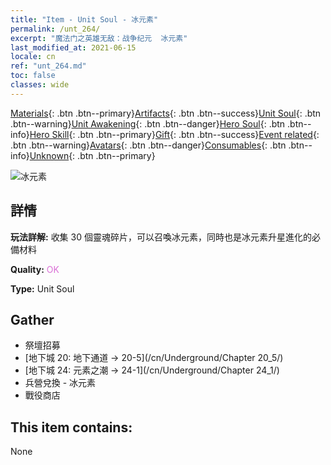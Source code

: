 ```yaml
---
title: "Item - Unit Soul - 冰元素"
permalink: /unt_264/
excerpt: "魔法门之英雄无敌：战争纪元  冰元素"
last_modified_at: 2021-06-15
locale: cn
ref: "unt_264.md"
toc: false
classes: wide
---
```

 [Materials](/ItemsCN/){: .btn .btn--primary}[Artifacts](/ItemsCN/Artifacts/){: .btn .btn--success}[Unit Soul](/ItemsCN/UnitSoul/){: .btn .btn--warning}[Unit Awakening](/ItemsCN/UnitAwakening/){: .btn .btn--danger}[Hero Soul](/ItemsCN/HeroSoul/){: .btn .btn--info}[Hero Skill](/ItemsCN/HeroSkill/){: .btn .btn--primary}[Gift](/ItemsCN/Gift/){: .btn .btn--success}[Event related](/ItemsCN/Events/){: .btn .btn--warning}[Avatars](/ItemsCN/Avatars/){: .btn .btn--danger}[Consumables](/ItemsCN/Consumables/){: .btn .btn--info}[Unknown](/ItemsCN/Unknown/){: .btn .btn--primary}

 ![冰元素](/images/u/ti_bingyuansu2.jpg)

## 詳情
 **玩法詳解:** 收集 30 個靈魂碎片，可以召喚冰元素，同時也是冰元素升星進化的必備材料

 **Quality:** <span style="color: #DA70D6">OK</span>

 **Type:** Unit Soul

## Gather

*    祭壇招募 
*    [地下城 20: 地下通道 -> 20-5](/cn/Underground/Chapter 20_5/) 
*    [地下城 24: 元素之潮 -> 24-1](/cn/Underground/Chapter 24_1/) 
*    兵營兌換 - 冰元素 
*    戰役商店 

## This item contains:

  None

